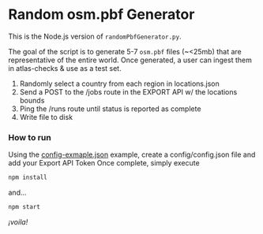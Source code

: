 # Random osm.pbf Generator

This is the Node.js version of `randomPbfGenerator.py`.

The goal of the script is to generate 5-7 `osm.pbf` files (~<25mb) that are representative of the entire world. Once generated, a user can ingest them in atlas-checks & use as a test set.

1. Randomly select a country from each region in locations.json
2. Send a POST to the /jobs route in the EXPORT API w/ the locations bounds
3. Ping the /runs route until status is reported as complete
4. Write file to disk

### How to run
Using the [config-exmaple.json](config/config-example.json) example, create a config/config.json file and add your Export API Token
Once complete, simply execute

```bash
npm install
```

and...

```bash
npm start
```

_¡voila!_